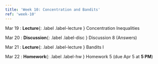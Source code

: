 ```yaml
---
title: 'Week 10: Concentration and Bandits'
ref: 'week-10'
---
```


Mar 19
: **Lecture**{: .label .label-lecture } Concentration Inequalities

Mar 20
: **Discussion**{: .label .label-disc } Discussion 8 (Answers)

Mar 21
: **Lecture**{: .label .label-lecture } Bandits I

Mar 22
: **Homework**{: .label .label-hw } Homework 5 (due Apr 5 at **5 PM**)